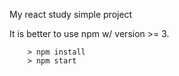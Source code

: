 My react study simple project

It is better to use npm w/ version >= 3.

```
	> npm install
	> npm start
	
```
